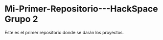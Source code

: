 # Mi-Primer-Repositorio---HackSpace Grupo 2
Este es el primer repositorio donde se darán los proyectos.
